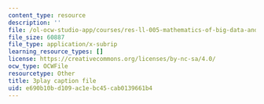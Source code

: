 ```yaml
---
content_type: resource
description: ''
file: /ol-ocw-studio-app/courses/res-ll-005-mathematics-of-big-data-and-machine-learning-january-iap-2020/e690b10bd109ac1ebc45cab0139661b4_zkcj6JrhGy8.srt
file_size: 60887
file_type: application/x-subrip
learning_resource_types: []
license: https://creativecommons.org/licenses/by-nc-sa/4.0/
ocw_type: OCWFile
resourcetype: Other
title: 3play caption file
uid: e690b10b-d109-ac1e-bc45-cab0139661b4
---
```

